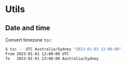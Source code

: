 # Utils

## Date and time

Convert timezone `tzc`:

```sh
$ tzc -- UTC Australia/Sydney "2023-01-01 12:00:00"
From 2023-01-01 12:00:00 UTC
To   2023-01-01 23:00:00 Australia/Sydney
```
